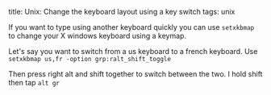 title: Unix: Change the keyboard layout using a key switch
tags: unix

If you want to type using another keyboard quickly you can use `setxkbmap` to change your X windows keyboard using a keymap.

Let's say you want to switch from a us keyboard to a french keyboard. Use `setxkbmap us,fr -option grp:ralt_shift_toggle`

Then press right alt and shift together to switch between the two. I hold shift then tap `alt gr`

